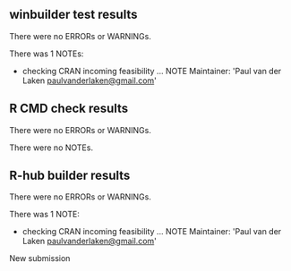 ## winbuilder test results
There were no ERRORs or WARNINGs. 

There was 1 NOTEs:

* checking CRAN incoming feasibility ... NOTE
Maintainer: 'Paul van der Laken <paulvanderlaken@gmail.com>'


## R CMD check results
There were no ERRORs or WARNINGs. 

There were no NOTEs.



## R-hub builder results
There were no ERRORs or WARNINGs. 

There was 1 NOTE:

* checking CRAN incoming feasibility ... NOTE
Maintainer: 'Paul van der Laken <paulvanderlaken@gmail.com>'

New submission
